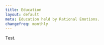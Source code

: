 ```yaml
---
title: Education
layout: default
meta: Education held by Rational Emotions.
changefreq: monthly
---
```


Test.
